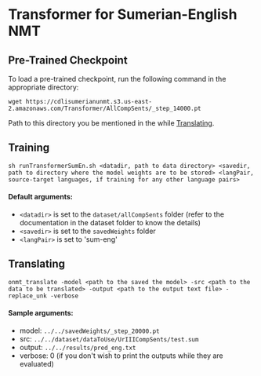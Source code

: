 # Transformer for Sumerian-English NMT

## Pre-Trained Checkpoint

To load a pre-trained checkpoint, run the following command in the appropriate directory:

```
wget https://cdlisumerianunmt.s3.us-east-2.amazonaws.com/Transformer/AllCompSents/_step_14000.pt
```

Path to this directory you be mentioned in the while [Translating](https://github.com/cdli-gh/Unsupervised-NMT-for-Sumerian-English/blob/master/translation/transformer/README.md#translating).

## Training

```
sh runTransformerSumEn.sh <datadir, path to data directory> <savedir, path to directory where the model weights are to be stored> <langPair, source-target languages, if training for any other language pairs>
```

#### Default arguments:

- ```<datadir>``` is set to the ```dataset/allCompSents``` folder (refer to the documentation in the dataset folder to know the details) <br>
- ```<savedir>``` is set to the ```savedWeights``` folder <br>
- ```<langPair>``` is set to 'sum-eng' <br>

## Translating 

```
onmt_translate -model <path to the saved the model> -src <path to the data to be translated> -output <path to the output text file> -replace_unk -verbose
```

#### Sample arguments:
- model: ```../../savedWeights/_step_20000.pt``` 
- src: ```../../dataset/dataToUse/UrIIICompSents/test.sum``` 
- output: ```../../results/pred_eng.txt```
- verbose: 0 (if you don't wish to print the outputs while they are evaluated)
